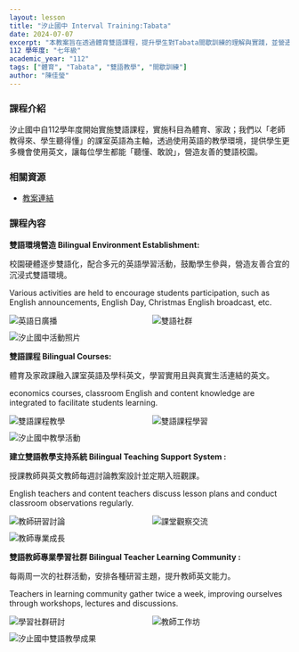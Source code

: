 ```yaml
---
layout: lesson
title: "汐止國中 Interval Training:Tabata"
date: 2024-07-07
excerpt: "本教案旨在透過體育雙語課程，提升學生對Tabata間歇訓練的理解與實踐，並營造友善的雙語學習環境。"
112 學年度: "七年級"
academic_year: "112"
tags: ["體育", "Tabata", "雙語教學", "間歇訓練"]
author: "陳佳瑩"
---
```


### 課程介紹

汐止國中自112學年度開始實施雙語課程，實施科目為體育、家政；我們以「老師教得來、學生聽得懂」的課室英語為主軸，透過使用英語的教學環境，提供學生更多機會使用英文，讓每位學生都能「聽懂、敢說」，營造友善的雙語校園。

### 相關資源

* [教案連結](https://drive.google.com/file/d/1k4gcRtOrveE7GudZGBhHg3iau7V4tLan/view?usp=drive_link)

### 課程內容

**雙語環境營造 Bilingual Environment Establishment:**

校園硬體逐步雙語化，配合多元的英語學習活動，鼓勵學生參與，營造友善合宜的沉浸式雙語環境。

Various activities are held to encourage students participation, such as English announcements, English Day, Christmas English broadcast, etc.

<div style="display: flex; flex-direction: row; flex-wrap: wrap; gap: 10px; margin-bottom: 10px;">
    <img src="{{ '/assets/images/lessons/112/汐止國中/英語日廣播.jpg' | relative_url }}" alt="英語日廣播" style="flex: 1; min-width: 48%; object-fit: cover;">
    <img src="{{ '/assets/images/lessons/112/汐止國中/雙語社群.jpg' | relative_url }}" alt="雙語社群" style="flex: 1; min-width: 48%; object-fit: cover;">
</div>

<div style="margin-bottom: 10px;">
    <img src="{{ '/assets/images/lessons/112/汐止國中/圖片1.jpg' | relative_url }}" alt="汐止國中活動照片" style="flex: 1; min-width: 48%; object-fit: cover;">
</div>

**雙語課程 Bilingual Courses:**

體育及家政課融入課室英語及學科英文，學習實用且與真實生活連結的英文。

economics courses, classroom English and content knowledge are integrated to facilitate students learning.

<div style="display: flex; flex-direction: row; flex-wrap: wrap; gap: 10px; margin-bottom: 10px;">
    <img src="{{ '/assets/images/lessons/112/汐止國中/雙語課1.jpg' | relative_url }}" alt="雙語課程教學" style="flex: 1; min-width: 48%; object-fit: cover;">
    <img src="{{ '/assets/images/lessons/112/汐止國中/雙語課2.webp' | relative_url }}" alt="雙語課程學習" style="flex: 1; min-width: 48%; object-fit: cover;">
</div>

<div style="margin-bottom: 10px;">
    <img src="{{ '/assets/images/lessons/112/汐止國中/IMG_9106.JPG' | relative_url }}" alt="汐止國中教學活動" style="flex: 1; min-width: 48%; object-fit: cover;">
</div>

**建立雙語教學支持系統 Bilingual Teaching Support System :**

授課教師與英文教師每週討論教案設計並定期入班觀課。

English teachers and content teachers discuss lesson plans and conduct classroom observations regularly.

<div style="display: flex; flex-direction: row; flex-wrap: wrap; gap: 10px; margin-bottom: 10px;">
    <img src="{{ '/assets/images/lessons/112/汐止國中/IMG_9447.JPG' | relative_url }}" alt="教師研習討論" style="flex: 1; min-width: 48%; object-fit: cover;">
    <img src="{{ '/assets/images/lessons/112/汐止國中/IMG_9281.JPG' | relative_url }}" alt="課堂觀察交流" style="flex: 1; min-width: 48%; object-fit: cover;">
</div>

<div style="margin-bottom: 10px;">
    <img src="{{ '/assets/images/lessons/112/汐止國中/IMG_8360.JPG' | relative_url }}" alt="教師專業成長" style="flex: 1; min-width: 48%; object-fit: cover;">
</div>

**雙語教師專業學習社群 Bilingual Teacher Learning Community :**

每兩周一次的社群活動，安排各種研習主題，提升教師英文能力。

Teachers in learning community gather twice a week, improving ourselves through workshops, lectures and discussions.

<div style="display: flex; flex-direction: row; flex-wrap: wrap; gap: 10px; margin-bottom: 10px;">
    <img src="{{ '/assets/images/lessons/112/汐止國中/IMG_8359.JPG' | relative_url }}" alt="學習社群研討" style="flex: 1; min-width: 48%; object-fit: cover;">
    <img src="{{ '/assets/images/lessons/112/汐止國中/活動2.JPG' | relative_url }}" alt="教師工作坊" style="flex: 1; min-width: 48%; object-fit: cover;">
</div>

<div style="margin-bottom: 10px;">
    <img src="{{ '/assets/images/lessons/112/汐止國中/相片 2023-10-16 14 49 24.jpg' | relative_url }}" alt="汐止國中雙語教學成果" style="flex: 1; min-width: 48%; object-fit: cover;">
</div>



